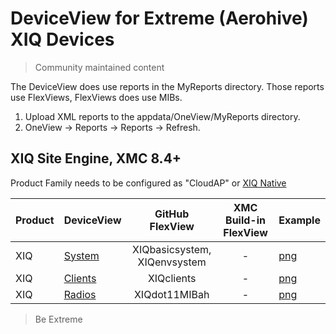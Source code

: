 # DeviceView for Extreme (Aerohive) XIQ Devices
>Community maintained content

The DeviceView does use reports in the MyReports directory. Those reports use FlexViews, FlexViews does use MIBs.

1. Upload XML reports to the appdata/OneView/MyReports directory.
2. OneView -> Reports -> Reports -> Refresh.

## XIQ Site Engine, XMC 8.4+

Product Family needs to be configured as "CloudAP" or [XIQ Native](sample/VendorProfile.PNG)

| Product | DeviceView   | GitHub FlexView   | XMC Build-in FlexView | Example   |
| ------- | ------------ |:----------:|:----------------:| --------- |
| XIQ |[System](xml/DeviceViewXIQSystem.xml)| XIQbasicsystem, XIQenvsystem | - |[png](sample/DeviceViewXIQSystem.PNG)|
| XIQ |[Clients](xml/DeviceViewXIQClients.xml)| XIQclients | - |[png](sample/DeviceViewXIQClients.PNG)|
| XIQ |[Radios](xml/DeviceViewXIQradios.xml)| XIQdot11MIBah | - |[png](sample/DeviceViewXIQradios.PNG)|




>Be Extreme